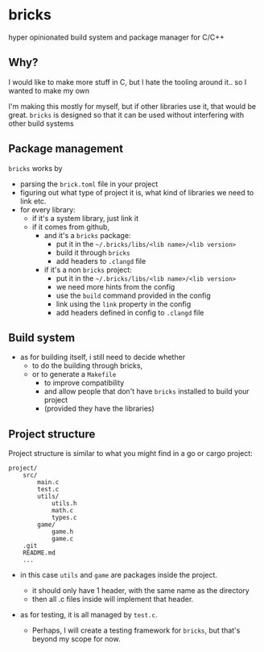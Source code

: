 # bricks
hyper opinionated build system and package manager for C/C++

## Why?
I would like to make more stuff in C, but I hate the tooling around it.. so I wanted to make my own

I'm making this mostly for myself, but if other libraries use it, that would be great.
`bricks` is designed so that it can be used without interfering with other build systems

## Package management
`bricks` works by 
- parsing the `brick.toml` file in your project
- figuring out what type of project it is, what kind of libraries we need to link etc.
- for every library:
    - if it's a system library, just link it
    - if it comes from github,
        - and it's a `bricks` package:
            - put it in the `~/.bricks/libs/<lib name>/<lib version>`
            - build it through `bricks`
            - add headers to `.clangd` file 
        - if it's a non `bricks` project:
            - put it in the `~/.bricks/libs/<lib name>/<lib version>`
            - we need more hints from the config
            - use the `build` command provided in the config
            - link using the `link` property in the config 
            - add headers defined in config to `.clangd` file

## Build system
- as for building itself, i still need to decide whether 
    - to do the building through bricks,
    - or to generate a `Makefile`
        - to improve compatibility
        - and allow people that don't have `bricks` installed to build your project
        - (provided they have the libraries)

## Project structure
Project structure is similar to what you might find in a go or cargo project:

```
project/
    src/
        main.c
        test.c
        utils/
            utils.h
            math.c
            types.c
        game/
            game.h
            game.c
    .git
    README.md
    ...
```

- in this case `utils` and `game` are packages inside the project.
    - it should only have 1 header, with the same name as the directory
    - then all .c files inside will implement that header.

- as for testing, it is all managed by `test.c`. 
    - Perhaps, I will create a testing framework for `bricks`, but that's beyond my scope for now.
